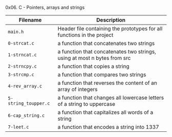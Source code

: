 0x06. C - Pointers, arrays and strings

| Filename | Description |
| -------- | ----------- |
| `main.h` | Header file containing the prototypes for all functions in the project |
| `0-strcat.c` | a function that concatenates two strings |
| `1-strncat.c` | a function that concatenates two strings, using at most n bytes from src |
| `2-strncpy.c` | a function that copies a string |
| `3-strcmp.c` | a function that compares two strings |
| `4-rev_array.c` | a function that reverses the content of an array of integers |
| `5-string_toupper.c` | a function that changes all lowercase letters of a string to uppercase |
| `6-cap_string.c` | a function that capitalizes all words of a string |
| `7-leet.c` | a function that encodes a string into 1337 |
